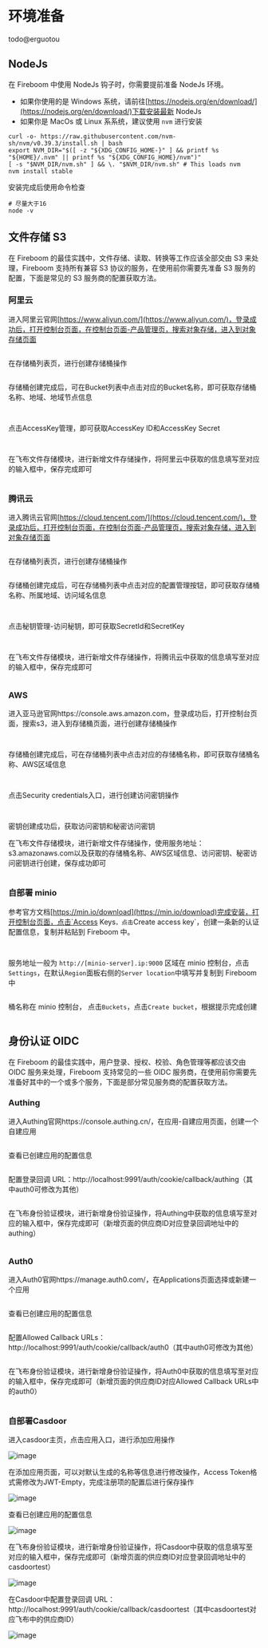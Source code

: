 # 环境准备

todo@erguotou

## NodeJs

在 Fireboom 中使用 NodeJs 钩子时，你需要提前准备 NodeJs 环境。

* 如果你使用的是 Windows 系统，请前往[https://nodejs.org/en/download/](https://nodejs.org/en/download/)下载安装最新 NodeJs
* 如果你是 MacOs 或 Linux 系系统，建议使用 `nvm` 进行安装

```console
curl -o- https://raw.githubusercontent.com/nvm-sh/nvm/v0.39.3/install.sh | bash
export NVM_DIR="$([ -z "${XDG_CONFIG_HOME-}" ] && printf %s "${HOME}/.nvm" || printf %s "${XDG_CONFIG_HOME}/nvm")"
[ -s "$NVM_DIR/nvm.sh" ] && \. "$NVM_DIR/nvm.sh" # This loads nvm
nvm install stable
```

安装完成后使用命令检查

```console
# 尽量大于16
node -v
```

## 文件存储 S3

在 Fireboom 的最佳实践中，文件存储、读取、转换等工作应该全部交由 S3 来处理，Fireboom 支持所有兼容 S3 协议的服务，在使用前你需要先准备 S3 服务的配置，下面是常见的 S3 服务商的配置获取方法。

### 阿里云

进入阿里云官网[https://www.aliyun.com/](https://www.aliyun.com/)，登录成功后，打开控制台页面，在控制台页面-产品管理页，搜索对象存储，进入到对象存储页面

<figure><img src=".gitbook/assets/image (36).png" alt=""><figcaption></figcaption></figure>

在存储桶列表页，进行创建存储桶操作

<figure><img src=".gitbook/assets/image (6).png" alt=""><figcaption></figcaption></figure>

存储桶创建完成后，可在Bucket列表中点击对应的Bucket名称，即可获取存储桶名称、地域、地域节点信息

<figure><img src=".gitbook/assets/image (13).png" alt=""><figcaption></figcaption></figure>

<figure><img src=".gitbook/assets/image (33).png" alt=""><figcaption></figcaption></figure>

&#x20;

点击AccessKey管理，即可获取AccessKey ID和AccessKey Secret

<figure><img src=".gitbook/assets/image (23).png" alt=""><figcaption></figcaption></figure>

<figure><img src=".gitbook/assets/image (31).png" alt=""><figcaption></figcaption></figure>

在飞布文件存储模块，进行新增文件存储操作，将阿里云中获取的信息填写至对应的输入框中，保存完成即可

<figure><img src=".gitbook/assets/image (5).png" alt=""><figcaption></figcaption></figure>

### 腾讯云

进入腾讯云官网[https://cloud.tencent.com/](https://cloud.tencent.com/)，登录成功后，打开控制台页面，在控制台页面-产品管理页，搜索对象存储，进入到对象存储页面

<figure><img src=".gitbook/assets/image (26).png" alt=""><figcaption></figcaption></figure>

在存储桶列表页，进行创建存储桶操作

<figure><img src=".gitbook/assets/image (1).png" alt=""><figcaption></figcaption></figure>

存储桶创建完成后，可在存储桶列表中点击对应的配置管理按钮，即可获取存储桶名称、所属地域、访问域名信息

<figure><img src=".gitbook/assets/image (15).png" alt=""><figcaption></figcaption></figure>

<figure><img src=".gitbook/assets/image (38).png" alt=""><figcaption></figcaption></figure>

&#x20;

点击秘钥管理-访问秘钥，即可获取SecretId和SecretKey

<figure><img src=".gitbook/assets/image (24).png" alt=""><figcaption></figcaption></figure>

<figure><img src=".gitbook/assets/image (27).png" alt=""><figcaption></figcaption></figure>

在飞布文件存储模块，进行新增文件存储操作，将腾讯云中获取的信息填写至对应的输入框中，保存完成即可

<figure><img src=".gitbook/assets/image (1) (2).png" alt=""><figcaption></figcaption></figure>

### AWS

进入亚马逊官网https://console.aws.amazon.com，登录成功后，打开控制台页面，搜索s3，进入到存储桶页面，进行创建存储桶操作

&#x20;

<figure><img src=".gitbook/assets/image (35).png" alt=""><figcaption></figcaption></figure>

<figure><img src=".gitbook/assets/image (30).png" alt=""><figcaption></figcaption></figure>

存储桶创建完成后，可在存储桶列表中点击对应的存储桶名称，即可获取存储桶名称、AWS区域信息

<figure><img src=".gitbook/assets/image (18).png" alt=""><figcaption></figcaption></figure>

<figure><img src=".gitbook/assets/image (32).png" alt=""><figcaption></figcaption></figure>

&#x20;

点击Security credentials入口，进行创建访问密钥操作

<figure><img src=".gitbook/assets/image (16).png" alt=""><figcaption></figcaption></figure>

<figure><img src=".gitbook/assets/image (39).png" alt=""><figcaption></figcaption></figure>

密钥创建成功后，获取访问密钥和秘密访问密钥

在飞布文件存储模块，进行新增文件存储操作，使用服务地址：s3.amazonaws.com以及获取的存储桶名称、AWS区域信息、访问密钥、秘密访问密钥进行创建，保存成功即可

<figure><img src=".gitbook/assets/image (29).png" alt=""><figcaption></figcaption></figure>

### 自部署 minio

参考官方文档[https://min.io/download](https://min.io/download)完成安装，打开控制台页面，点击`Access Keys`，点击`Create access key`，创建一条新的认证配置信息，复制并粘贴到 Fireboom 中。&#x20;

<figure><img src=".gitbook/assets/minio-create.jpg" alt=""><figcaption></figcaption></figure>

<figure><img src=".gitbook/assets/minio-key.jpg" alt=""><figcaption></figcaption></figure>

服务地址一般为 `http://[minio-server].ip:9000` 区域在 minio 控制台，点击`Settings`，在默认`Region`面板右侧的`Server location`中填写并复制到 Fireboom中&#x20;

&#x20;

<figure><img src=".gitbook/assets/minio-region.png" alt=""><figcaption></figcaption></figure>

桶名称在 minio 控制台， 点击`Buckets`，点击`Create bucket`，根据提示完成创建&#x20;

<figure><img src=".gitbook/assets/minio-bucket.jpg" alt=""><figcaption></figcaption></figure>

## 身份认证 OIDC

在 Fireboom 的最佳实践中，用户登录、授权、校验、角色管理等都应该交由 OIDC 服务来处理，Fireboom 支持常见的一些 OIDC 服务商，在使用前你需要先准备好其中的一个或多个服务，下面是部分常见服务商的配置获取方法。

### Authing

进入Authing官网https://console.authing.cn/，在应用-自建应用页面，创建一个自建应用

<figure><img src=".gitbook/assets/image (4).png" alt=""><figcaption></figcaption></figure>

查看已创建应用的配置信息

<figure><img src=".gitbook/assets/image (34).png" alt=""><figcaption></figcaption></figure>

配置登录回调 URL：http://localhost:9991/auth/cookie/callback/authing（其中auth0可修改为其他）

<figure><img src=".gitbook/assets/image (11).png" alt=""><figcaption></figcaption></figure>

在飞布身份验证模块，进行新增身份验证操作，将Authing中获取的信息填写至对应的输入框中，保存完成即可（新增页面的供应商ID对应登录回调地址中的authing）

<figure><img src=".gitbook/assets/image (37).png" alt=""><figcaption></figcaption></figure>

&#x20;

### Auth0

进入Auth0官网https://manage.auth0.com/，在Applications页面选择或新建一个应用

<figure><img src=".gitbook/assets/image (2) (3).png" alt=""><figcaption></figcaption></figure>

&#x20;

查看已创建应用的配置信息

&#x20;

<figure><img src=".gitbook/assets/image (28).png" alt=""><figcaption></figcaption></figure>

&#x20;

配置Allowed Callback URLs：http://localhost:9991/auth/cookie/callback/auth0（其中auth0可修改为其他）

&#x20;

<figure><img src=".gitbook/assets/image (25).png" alt=""><figcaption></figcaption></figure>

在飞布身份验证模块，进行新增身份验证操作，将Auth0中获取的信息填写至对应的输入框中，保存完成即可（新增页面的供应商ID对应Allowed Callback URLs中的auth0）

<figure><img src=".gitbook/assets/image (20).png" alt=""><figcaption></figcaption></figure>



### 自部署Casdoor

进入casdoor主页，点击应用入口，进行添加应用操作

![image](https://user-images.githubusercontent.com/31681290/231048863-11e5fef2-8470-41e6-80b1-9f305693aea9.png)
 
在添加应用页面，可以对默认生成的名称等信息进行修改操作，Access Token格式需修改为JWT-Empty，完成注册项的配置后进行保存操作

![image](https://user-images.githubusercontent.com/31681290/231048968-8f07c553-16a3-43e0-ae21-d909fbf2afaa.png) 

查看已创建应用的配置信息

![image](https://user-images.githubusercontent.com/31681290/231049005-2068494e-d806-4d8b-beab-9e85c855d274.png) 

在飞布身份验证模块，进行新增身份验证操作，将Casdoor中获取的信息填写至对应的输入框中，保存完成即可（新增页面的供应商ID对应登录回调地址中的casdoortest）

![image](https://user-images.githubusercontent.com/31681290/231049040-7456beaa-dd0b-46e0-891f-bfbd657becd4.png)
 
在Casdoor中配置登录回调 URL：http://localhost:9991/auth/cookie/callback/casdoortest（其中casdoortest对应飞布中的供应商ID）

![image](https://user-images.githubusercontent.com/31681290/231049076-f35f1a23-de64-4758-8a7a-c72b648a273e.png)
 



